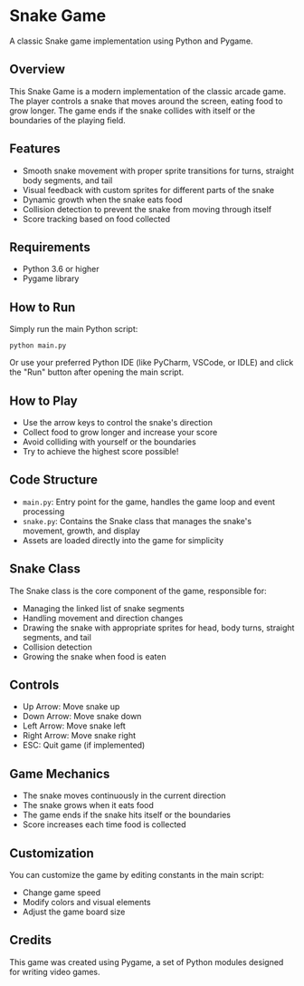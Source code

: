 # Snake Game

A classic Snake game implementation using Python and Pygame.

## Overview

This Snake Game is a modern implementation of the classic arcade game. The player controls a snake that moves around the screen, eating food to grow longer. The game ends if the snake collides with itself or the boundaries of the playing field.

## Features

- Smooth snake movement with proper sprite transitions for turns, straight body segments, and tail
- Visual feedback with custom sprites for different parts of the snake
- Dynamic growth when the snake eats food
- Collision detection to prevent the snake from moving through itself
- Score tracking based on food collected

## Requirements

- Python 3.6 or higher
- Pygame library

## How to Run

Simply run the main Python script:

```
python main.py
```

Or use your preferred Python IDE (like PyCharm, VSCode, or IDLE) and click the "Run" button after opening the main script.

## How to Play

- Use the arrow keys to control the snake's direction
- Collect food to grow longer and increase your score
- Avoid colliding with yourself or the boundaries
- Try to achieve the highest score possible!

## Code Structure

- `main.py`: Entry point for the game, handles the game loop and event processing
- `snake.py`: Contains the Snake class that manages the snake's movement, growth, and display
- Assets are loaded directly into the game for simplicity

## Snake Class

The Snake class is the core component of the game, responsible for:

- Managing the linked list of snake segments
- Handling movement and direction changes
- Drawing the snake with appropriate sprites for head, body turns, straight segments, and tail
- Collision detection
- Growing the snake when food is eaten

## Controls

- Up Arrow: Move snake up
- Down Arrow: Move snake down
- Left Arrow: Move snake left
- Right Arrow: Move snake right
- ESC: Quit game (if implemented)

## Game Mechanics

- The snake moves continuously in the current direction
- The snake grows when it eats food
- The game ends if the snake hits itself or the boundaries
- Score increases each time food is collected

## Customization

You can customize the game by editing constants in the main script:
- Change game speed
- Modify colors and visual elements
- Adjust the game board size

## Credits

This game was created using Pygame, a set of Python modules designed for writing video games.
